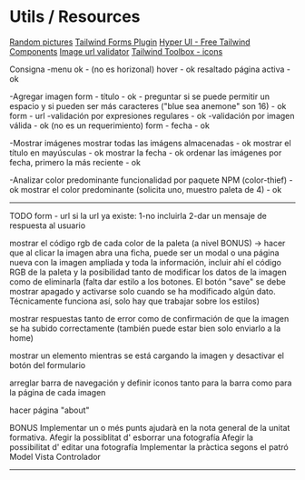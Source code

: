 # Utils / Resources
[Random pictures](https://www.pexels.com/es-es/)
[Tailwind Forms Plugin](https://github.com/tailwindlabs/tailwindcss-forms)
[Hyper UI - Free Tailwind Components](https://www.hyperui.dev/)
[Image url validator](https://www.npmjs.com/package/image-url-validator)
[Tailwind Toolbox - icons](https://www.tailwindtoolbox.com/icons)


Consigna
-menu 
ok - (no es horizonal)
hover - ok
resaltado página activa - ok

-Agregar imagen
form - título - ok - preguntar si se puede permitir un espacio y si pueden ser más caracteres ("blue sea anemone" son 16) - ok
form - url
    -validación por expresiones regulares - ok
    -validación por imagen válida - ok (no es un requerimiento)
form - fecha - ok

-Mostrar imágenes
mostrar todas las imágens almacenadas - ok
mostrar el título en mayúsculas - ok
mostrar la fecha - ok
ordenar las imágenes por fecha, primero la más reciente - ok

-Analizar color predominante
funcionalidad por paquete NPM (color-thief) - ok
mostrar el color predominante (solicita uno, muestro paleta de 4) - ok


********************************************************************
TODO
form - url
si la url ya existe:
1-no incluirla
2-dar un mensaje de respuesta al usuario

mostrar el código rgb de cada color de la paleta
(a nivel BONUS) -> hacer que al clicar la imagen abra una ficha, puede ser un modal o una página nueva con la imagen ampliada y toda la información, incluir ahí el código RGB de la paleta y la posibilidad tanto de modificar los datos de la imagen como de eliminarla
(falta dar estilo a los botones. El botón "save" se debe mostrar apagado y activarse solo cuando se ha modificado algún dato. Técnicamente funciona así, solo hay que trabajar sobre los estilos)

mostrar respuestas tanto de error como de confirmación de que la imagen se ha subido correctamente (también puede estar bien solo enviarlo a la home)

mostrar un elemento mientras se está cargando la imagen y desactivar el botón del formulario

arreglar barra de navegación y definir iconos tanto para la barra como para la página de cada imagen

hacer página "about"

BONUS
Implementar un o més punts ajudarà en la nota general de la unitat formativa.
Afegir la possiblitat d' esborrar una fotografía
Afegir la possibilitat d' editar una fotografía
Implementar la pràctica segons el patró Model Vista Controlador
*********************************************************************



